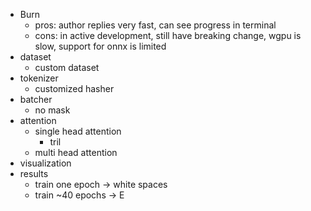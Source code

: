- Burn 
   - pros: author replies very fast, can see progress in terminal  
   - cons: in active development, still have breaking change, wgpu is slow, support for onnx is limited  
- dataset 
   - custom dataset  
- tokenizer 
   - customized hasher
- batcher 
   - no mask 
- attention 
   - single head attention 
      - tril
   - multi head attention 
- visualization 
- results 
   - train one epoch -> white spaces 
   - train ~40 epochs -> E  